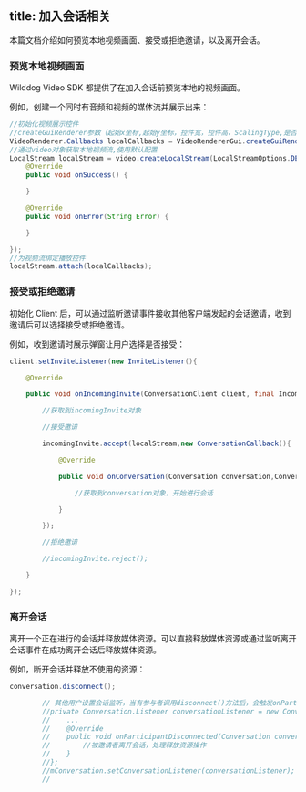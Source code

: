 ﻿title: 加入会话相关
---

本篇文档介绍如何预览本地视频画面、接受或拒绝邀请，以及离开会话。

### 预览本地视频画面

Wilddog Video SDK 都提供了在加入会话前预览本地的视频画面。 

例如，创建一个同时有音频和视频的媒体流并展示出来：

```java
//初始化视频展示控件
//createGuiRenderer参数（起始x坐标,起始y坐标，控件宽，控件高，ScalingType,是否镜像），坐标以及宽高都是相对于surfaceView的百分比
VideoRenderer.Callbacks localCallbacks = VideoRendererGui.createGuiRenderer(0, 0, 100, 75, RendererCommon.ScalingType.SCALE_ASPECT_FILL, true); 
//通过video对象获取本地视频流,使用默认配置
LocalStream localStream = video.createLocalStream(LocalStreamOptions.DEFAULT_OPTIONS, new CompleteListener() { 
    @Override 
    public void onSuccess() {

    } 

    @Override 
    public void onError(String Error) { 

    } 

}); 
//为视频流绑定播放控件
localStream.attach(localCallbacks);
```

### 接受或拒绝邀请

初始化 Client 后，可以通过监听邀请事件接收其他客户端发起的会话邀请，收到邀请后可以选择接受或拒绝邀请。

例如，收到邀请时展示弹窗让用户选择是否接受：

```java
client.setInviteListener(new InviteListener(){ 

    @Override 

    public void onIncomingInvite(ConversationClient client, final IncomingInvite incomingInvite) { 

        //获取到incomingInvite对象 

        //接受邀请 

        incomingInvite.accept(localStream,new ConversationCallback(){ 

            @Override 

            public void onConversation(Conversation conversation,ConversationException exception){ 

                //获取到conversation对象，开始进行会话 

            } 

        }); 

        //拒绝邀请 

        //incomingInvite.reject(); 

    }

});
```

### 离开会话

离开一个正在进行的会话并释放媒体资源。可以直接释放媒体资源或通过监听离开会话事件在成功离开会话后释放媒体资源。

例如，断开会话并释放不使用的资源：

```java
conversation.disconnect();

        // 其他用户设置会话监听，当有参与者调用disconnect()方法后，会触发onParticipantDisconnected方法
        //private Conversation.Listener conversationListener = new Conversation.Listener() {
        //    ...
        //    @Override
        //    public void onParticipantDisconnected(Conversation conversation, Participant participant) {
        //        //被邀请者离开会话，处理释放资源操作
        //    }
        //};
        //mConversation.setConversationListener(conversationListener);
        //


```

